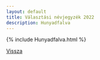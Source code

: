 ```yaml
---
layout: default
title: Választási névjegyzék 2022
description: Hunyadfalva
---
```


{% include Hunyadfalva.html %}

[Vissza](./)